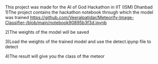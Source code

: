This project was made for the AI of God Hackathon in IIT (ISM) Dhanbad
1)The project contains the hackathon notebook through which the model was trained https://github.com/Veeralpatidar/Meteorify-Image-Classifier-/blob/main/notebook90895b3f3d.ipynb

2)The weights of the model will be saved

3)Load the weights of the trained model and use the detect.ipynp file to detect

4)The result will give you the class of the meteor
